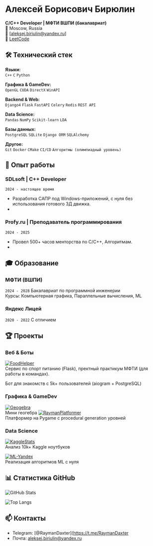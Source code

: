 # Алексей Борисович Бирюлин
**C/C++ Developer | МФТИ ВШПИ (бакалавриат)**  
📍 Moscow, Russia  
📧 [aleksej.biriulin@yandex.ru]  
🔗 [LeetCode](https://leetcode.com/yourprofile)  

## 🛠 Технический стек
**Языки:**  
`C++` `C` `Python`

**Графика & GameDev:**  
`OpenGL` `CUDA` `DirectX` `WinAPI`

**Backend & Web:**  
`Django4` `Flask` `FastAPI` `Celery` `Redis` `REST API`

**Data Science:**  
`Pandas` `NumPy` `Scikit-learn` `LDA` 

**Базы данных:**  
`PostgreSQL` `SQLite` `Django ORM` `SQLAlchemy`

**Другое:**  
`Git` `Docker` `CMake` `CI/CD` `Алгоритмы (олимпиадный уровень)`

## 💼 Опыт работы
### **SDLsoft** | C++ Developer
`2024 - настоящее время`  
- Разработка CАПР под Windows-приложений, с нуля без использования готового 3Д движка.
- 
### **Profy.ru** | Преподаватель программирования
`2024 - 2025`  
- Провел 500+ часов менторства по C/C++, Алгоритмам.
- 

## 🎓 Образование
### **МФТИ (ВШПИ)**
`2024 - 2028` Бакалавриат по программной инженерии  
Курсы: Компьютерная графика, Параллельные вычисления, ML

### **Яндекс Лицей**
`2020 - 2022` С отличием  

## 🏆 Проекты
### Веб & Боты
[![FoodHelper](https://img.shields.io/badge/-Phystech.edu-181717?logo=github)](https://github.com/AmirHusnutdinov/Phystech.edu)  
Сервис по спорт питанию (Flask), пректный практикум МФТИ (для работы в командах).

Бот для знакомств с 5k+ пользователей (aiogram + PostgreSQL)
### Графика & GameDev
[![Geogebra](https://img.shields.io/badge/-Geogebra-181717?logo=github)](https://github.com/RaymanPython/Geogebra_python)  
Мини геогебра
[![RaymanPlatformer](https://img.shields.io/badge/-RaymanPlatformer-181717?logo=github)](https://github.com/RaymanPython/RaymanPlatformer)  
Платформер на Pygame с procedural generation уровней

### Data Science
[![KaggleStats](https://img.shields.io/badge/-Kaggle_Stats-181717?logo=github)](https://github.com/aleksejbiriulin/KaggleState)  
Анализ 10k+ Kaggle ноутбуков 

[![ML-Yandex](https://img.shields.io/badge/-ML_Yandex-181717?logo=github)](https://github.com/RaymanPython/ML_Yandex)  
Реализация алгоритмов ML с нуля

## 📊 Статистика GitHub
![GitHub Stats](https://github-readme-stats.vercel.app/api?username=aleksejbiriulin&show_icons=true&theme=radical)

![Top Langs](https://github-readme-stats.vercel.app/api/top-langs/?username=aleksejbiriulin&layout=compact)

## 📫 Контакты
- Telegram: [@RaymanDaxter](https://t.me/RaymanDaxter
- Почта:  aleksej.biriulin@yandex.ru
